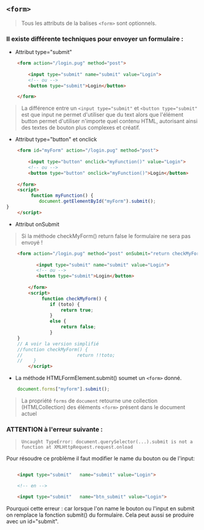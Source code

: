 ``<form>``
-
> Tous les attributs de la balises ``<form>`` sont optionnels.

### Il existe différente techniques pour envoyer un formulaire :

- Attribut type="submit"

````html
    <form action="/login.pug" method="post">
    
        <input type="submit" name="submit" value="Login">
        <!-- ou -->
        <button type="submit">Login</button>

    </form>
````
> La différence entre un ``<input type="submit"`` et ``<button type="submit"`` est que input ne permet d'utiliser que du text
> alors que l'élément button permet d'utiliser n'importe quel contenu HTML, autorisant ainsi des textes de bouton plus complexes et créatif.
         
- Attribut type="button" et onclick


````html
    <form id="myForm" action="/login.pug" method="post">
        
        <input type="button" onclick="myFunction()" value="Login">
        <!-- ou -->
        <button type="button" onclick="myFunction()">Login</button>
    
    </form>
    <script>
         function myFunction() {
            document.getElementById("myForm").submit();         
}   
    </script>
````

- Attribut onSubmit

> Si la méthode checkMyForm() return false le formulaire ne sera pas envoyé !
````html
    <form action="/login.pug" method="post" onSubmit="return checkMyForm()">
            
           <input type="submit" name="submit" value="Login">
           <!-- ou -->
           <button type="submit">Login</button>
        
        </form>
        <script>
             function checkMyForm() {
                if (toto) {
                    return true;            
                }
                else {
                    return false;                
                }               
    }
    // A voir la version simplifié
    //function checkMyForm() {
    //                    return !!toto;               
    //    }      
        </script>

````

- La méthode  HTMLFormElement.submit()  soumet un ``<form>`` donné.

````javascript
    document.forms["myform"].submit();
````
> La propriété ``forms`` de ``document`` retourne une collection (HTMLCollection) des éléments ``<form>`` présent dans le document actuel

### ATTENTION à l'erreur suivante : 
> ``Uncaught TypeError: document.querySelector(...).submit is not a function at XMLHttpRequest.request.onload`` 

Pour résoudre ce problème il faut modifier le name du bouton ou de l'input:

````html

    <input type="submit"   name="submit" value="Login">

    <!-- en -->

    <input type="submit"   name="btn_submit" value="Login">

````

Pourquoi cette erreur : car lorsque l'on name le bouton ou l'input en submit on remplace la fonction submit() du formulaire.
Cela peut aussi se produire avec un id="submit".

